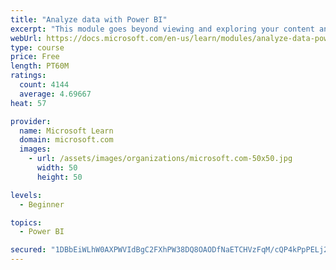 ```yaml
---
title: "Analyze data with Power BI"
excerpt: "This module goes beyond viewing and exploring your content and explains how to interact with it by working with reports and dashboards to uncover and share new business insights."
webUrl: https://docs.microsoft.com/en-us/learn/modules/analyze-data-power-bi/
type: course
price: Free
length: PT60M
ratings:
  count: 4144
  average: 4.69667
heat: 57

provider:
  name: Microsoft Learn
  domain: microsoft.com
  images:
    - url: /assets/images/organizations/microsoft.com-50x50.jpg
      width: 50
      height: 50

levels:
  - Beginner

topics:
  - Power BI

secured: "1DBbEiWLhW0AXPWVIdBgC2FXhPW38DQ8OAODfNaETCHVzFqM/cQP4kPpPELj2gSLRXDP/0twKB5acwnSGaLfFjkJYgMiD9uNOLhtNHsTYDJ0/eJPsyfg0ueRtUKqw+uV12SqLZdMVWLnyzLr7la4D9LaiBAOh9bhdy8RqrxX3lFu8G2VuJJaNuFsS4yJatFqHjn0fNo3++kHCtoZxC9kWf1Stu+gs7/qrkHxfF7d+hbUT+3Zbxbao2MQ5fzU+f/pGl+wKcMkirLDpZvKJzT725E1RYAzpNOfVEigTE+KMuF9AofBjiGoQeWHBrVgcSpkVSBEJSrzWOBuXmWTJxgWDTF7WDBqOXR0nMiP0kcWMS4BPu18dsWrVN/dVeoaO/lCYBu2GeDUpTfdHv+En36H3w==;3hdUfnaTDc1dl3our3SSpA=="
---
```


